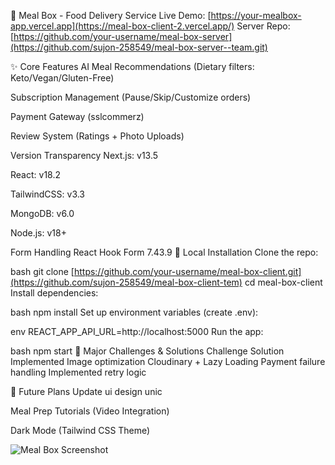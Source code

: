 🍱 Meal Box - Food Delivery Service
Live Demo: [https://your-mealbox-app.vercel.app](https://meal-box-client-2.vercel.app/)
Server Repo: [https://github.com/your-username/meal-box-server](https://github.com/sujon-258549/meal-box-server--team.git)

✨ Core Features
AI Meal Recommendations (Dietary filters: Keto/Vegan/Gluten-Free)

Subscription Management (Pause/Skip/Customize orders)

Payment Gateway (sslcommerz)

Review System (Ratings + Photo Uploads)

Version Transparency
Next.js: v13.5

React: v18.2

TailwindCSS: v3.3

MongoDB: v6.0

Node.js: v18+

Form Handling	React Hook Form	7.43.9
🚀 Local Installation
Clone the repo:

bash
git clone [https://github.com/your-username/meal-box-client.git](https://github.com/sujon-258549/meal-box-client-tem)
cd meal-box-client
Install dependencies:

bash
npm install
Set up environment variables (create .env):

env
REACT_APP_API_URL=http://localhost:5000
Run the app:

bash
npm start
🧗 Major Challenges & Solutions
Challenge	Solution Implemented
Image optimization	Cloudinary + Lazy Loading
Payment failure handling	Implemented retry logic

🔮 Future Plans
Update ui design unic

Meal Prep Tutorials (Video Integration)

Dark Mode (Tailwind CSS Theme)

![Meal Box Screenshot](https://i.ibb.co.com/qFLXP8Tb/screencapture-meal-box-client-2-vercel-app-2025-05-11-10-47-10.png)

